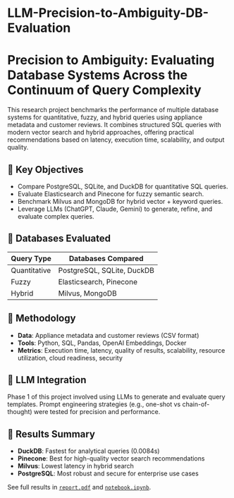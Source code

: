 # LLM-Precision-to-Ambiguity-DB-Evaluation

# Precision to Ambiguity: Evaluating Database Systems Across the Continuum of Query Complexity

This research project benchmarks the performance of multiple database systems for quantitative, fuzzy, and hybrid queries using appliance metadata and customer reviews. It combines structured SQL queries with modern vector search and hybrid approaches, offering practical recommendations based on latency, execution time, scalability, and output quality.

## 📌 Key Objectives
- Compare PostgreSQL, SQLite, and DuckDB for quantitative SQL queries.
- Evaluate Elasticsearch and Pinecone for fuzzy semantic search.
- Benchmark Milvus and MongoDB for hybrid vector + keyword queries.
- Leverage LLMs (ChatGPT, Claude, Gemini) to generate, refine, and evaluate complex queries.

## 📌 Databases Evaluated
| Query Type   | Databases Compared                        |
|--------------|-------------------------------------------|
| Quantitative | PostgreSQL, SQLite, DuckDB                |
| Fuzzy        | Elasticsearch, Pinecone                   |
| Hybrid       | Milvus, MongoDB                           |

## 📌 Methodology
- **Data**: Appliance metadata and customer reviews (CSV format)
- **Tools**: Python, SQL, Pandas, OpenAI Embeddings, Docker
- **Metrics**: Execution time, latency, quality of results, scalability, resource utilization, cloud readiness, security

## 📌 LLM Integration
Phase 1 of this project involved using LLMs to generate and evaluate query templates. Prompt engineering strategies (e.g., one-shot vs chain-of-thought) were tested for precision and performance.

## 📌 Results Summary
- **DuckDB**: Fastest for analytical queries (0.0084s)
- **Pinecone**: Best for high-quality vector search recommendations
- **Milvus**: Lowest latency in hybrid search
- **PostgreSQL**: Most robust and secure for enterprise use cases

See full results in [`report.pdf`](./report.pdf) and [`notebook.ipynb`](./notebook.ipynb).


